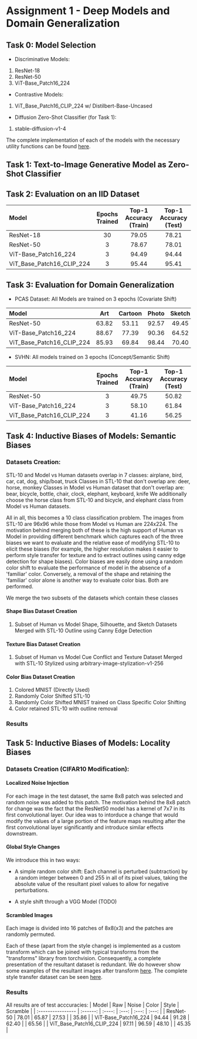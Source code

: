 # Assignment 1 - Deep Models and Domain Generalization

## Task 0: Model Selection
* Discriminative Models:
1) ResNet-18
2) ResNet-50
3) ViT-Base_Patch16_224

* Contrastive Models:
1) ViT_Base_Patch16_CLIP_224 w/ Distilbert-Base-Uncased

* Diffusion Zero-Shot Classifier (for Task 1):
1) stable-diffusion-v1-4

The complete implementation of each of the models with the necessary utility functions can be found [here](models/model.py).

## Task 1: Text-to-Image Generative Model as Zero-Shot Classifier

## Task 2: Evaluation on an IID Dataset
| Model             | Epochs Trained | Top-1 Accuracy (Train) | Top-1 Accuracy (Test)
| :---------------- | :------: | :----: | :---: |
| ResNet-18        |   30   | 79.05 | 78.21 | 
| ResNet-50           |   3   | 78.67 | 78.01 |
| ViT-Base_Patch16_224   |  3   | 94.49 | 94.44 |
| ViT_Base_Patch16_CLIP_224 |  3   | 95.44 | 95.41 |

## Task 3: Evaluation for Domain Generalization
* PCAS Dataset: All Models are trained on 3 epochs (Covariate Shift)

| Model                  | Art  | Cartoon    | Photo | Sketch |
| :--------------------- | :----: | :----: | :-----: | :----: |
| ResNet-50              | 63.82  | 53.11  | 92.57   | 49.45  |
| ViT-Base_Patch16_224   | 88.67  | 77.39  | 90.36   | 64.52  |
| ViT_Base_Patch16_CLIP_224 | 85.93  | 69.84  | 98.44   | 70.40  |

* SVHN: All models trained on 3 epochs (Concept/Semantic Shift)

| Model             | Epochs Trained | Top-1 Accuracy (Train) | Top-1 Accuracy (Test)
| :---------------- | :------: | :----: | :---: |
| ResNet-50           |   3   | 49.75 | 50.82 |
| ViT-Base_Patch16_224   |  3   | 58.10 | 61.84 |
| ViT_Base_Patch16_CLIP_224 |  3   | 41.16 | 56.25 |

## Task 4: Inductive Biases of Models: Semantic Biases
### Datasets Creation:
STL-10 and Model vs Human datasets overlap in 7 classes:
airplane, bird, car, cat, dog, ship/boat, truck
Classes in STL-10 that don't overlap are:
deer, horse, monkey
Classes in Model vs Human dataset that don't overlap are:
bear, bicycle, bottle, chair, clock, elephant, keyboard, knife
We additionally choose the horse class from STL-10 and bicycle, and elephant class from Model vs Human datasets.

All in all, this becomes a 10 class classification problem. The images from STL-10 are 96x96 while those from Model vs Human are 224x224. The motivation behind merging both of these is the high support of Human vs Model in providing different benchmark which captures each of the three biases we want to evaluate and the relative ease of modifying STL-10 to elicit these biases (for example, the higher resolution makes it easier to perform style transfer for texture and to extract outlines using canny edge detection for shape biases). Color biases are easily done using a random color shift to evaluate the performance of model in the absence of a 'familiar' color. Conversely, a removal of the shape and retaining the 'familiar' color alone is another way to evaluate color bias. Both are performed.  

We merge the two subsets of the datasets which contain these classes
#### Shape Bias Dataset Creation
1) Subset of Human vs Model Shape, Silhouette, and Sketch Datasets Merged with STL-10 Outline using Canny Edge Detection
#### Texture Bias Dataset Creation
1) Subset of Human vs Model Cue Conflict and Texture Dataset Merged with STL-10 Stylized using arbitrary-image-stylization-v1-256
#### Color Bias Dataset Creation
1) Colored MNIST (Directly Used)
2) Randomly Color Shifted STL-10
3) Randomly Color Shifted MNIST trained on Class Specific Color Shifting 
4) Color retained STL-10 with outline removal

### Results

## Task 5: Inductive Biases of Models: Locality Biases 
### Datasets Creation (CIFAR10 Modification):
#### Localized Noise Injection
For each image in the test dataset, the same 8x8 patch was selected and random noise was added to this patch. The motivation behind the 8x8 patch for change was the fact that the ResNet50 model has a kernel of 7x7 in its first convolutional layer. Our idea was to intorduce a change that would modify the values of a large portion of the feature maps resulting after the first convolutional layer significantly and introduce similar effects downstream.

#### Global Style Changes
We introduce this in two ways:
* A simple random color shift:
Each channel is perturbed (subtraction) by a random integer between 0 and 255 in all of its pixel values, taking the absolute value of the resultant pixel values to allow for negative perturbations.

* A style shift through a VGG Model 
(TODO)


#### Scrambled Images
Each image is divided into 16 patches of 8x8(x3) and the patches are randomly permuted.

Each of these (apart from the style change) is implemented as a custom transform which can be joined with typical transforms from the "transforms" library from torchvision. Consequently, a complete presentation of the resultant dataset is redundant. We do however show some examples of the resultant images after transform [here](http://insertdrivelink.com). The complete style transfer dataset can be seen [here](http://insertdrivelink.com).

### Results
All results are of test acccuracies:
| Model             | Raw  | Noise  | Color  | Style | Scramble  |
| :---------------- | :------: | :----: | :---: | :---: | :---: |
| ResNet-50           |   78.01  | 65.87 | 27.53 | | 35.86 |
| ViT-Base_Patch16_224   |  94.44  | 91.28  | 62.40 | | 65.56 |
| ViT_Base_Patch16_CLIP_224 |  97.11  | 96.59 | 48.10 | | 45.35 |






